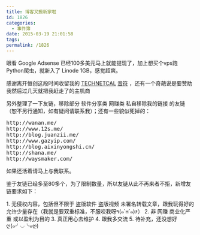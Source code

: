 ```yaml
---
title: 博客又搬新家啦
id: 1826
categories:
  - 事件簿
date: 2015-03-19 21:01:58
tags:
permalink: /1826
---
```


眼看 Google Adsense 已经100多美元马上就能提现了，加上想买个vps跑Python爬虫，就新入了 Linode 1GB，感觉超爽。

感谢离开恒创这段时间收留我的 [TECHNETCAL](http://technetcal.com/) [音符](https://freedom.moe/) ，还有一个奇葩说是要赞助我然后过几天就把我赶走了的主机商

另外整理了一下友链，移除部分 软件分享类 网赚类 私自移除我的链接 的友链（恕不另行通知，如有疑问请联系我）；还有一些貌似死掉的：
<pre class="lang:default decode:true ">http://wanan.me/
http://www.12s.me/
http://blog.juanzii.me/
http://www.gazyip.com/
http://blog.aixinyongshi.cn/
http://shana.me/
http://waysmaker.com/</pre>
如果还活着请马上与我联系。

鉴于友链已经多至80多个，为了限制数量，所以友链从此不再来者不拒，新增友链要求如下：

1\. 无侵权内容，包括但不限于 盗版软件 盗版视频 未署名转载文章，跟我玩得好的允许少量存在（我就是要双重标准，不服咬我呀٩(๑`н´๑)۶）
2\. 非 网赚 商业化严重 或以盈利为目的
3\. 真正用心去维护
4\. 跟我多交流
5\. 待补充，还没想好ღ(๑╯◡╰๑ღ)